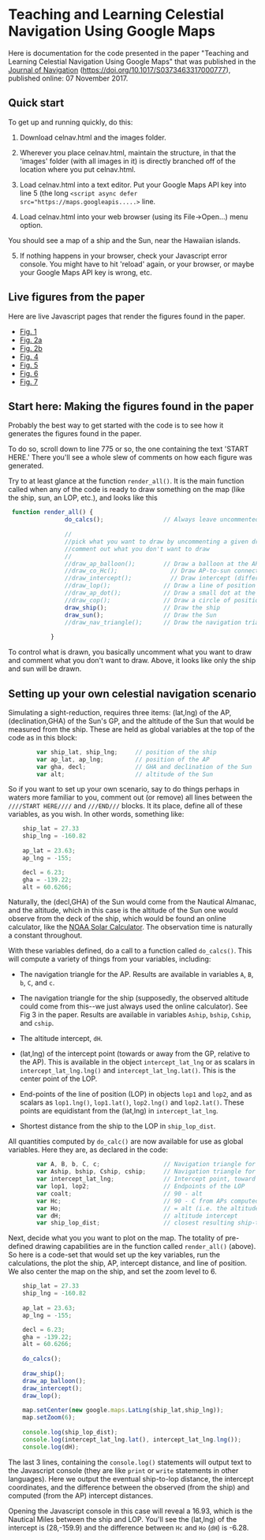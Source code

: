 # Teaching and Learning Celestial Navigation Using Google Maps


Here is documentation for the code presented in the paper "Teaching and
Learning Celestial Navigation Using Google Maps" that was published in
the [Journal of Navigation](https://www.cambridge.org/core/journals/journal-of-navigation) (https://doi.org/10.1017/S0373463317000777), published
online: 07 November 2017.

## Quick start

To get up and running quickly, do this:

1. Download celnav.html and the images folder.

2. Wherever you place celnav.html, maintain the structure, in that the 'images' folder (with all images in it) is directly branched off of the location
where you put celnav.html.

3. Load celnav.html into a text editor.  Put your Google Maps API key into line 5 (the
long `<script async defer src="https://maps.googleapis.....>` line.

4. Load celnav.html into your web browser (using its File->Open...) menu option.

You should see a map of a ship and the Sun, near the Hawaiian islands.

5. If nothing happens in your browser, check your Javascript error console. You might have to hit 'reload' again, or your browser, or
maybe your Google Maps API key is wrong, etc.


## Live figures from the paper

Here are live Javascript pages that render the figures found in the paper.

<ul>

<li> <a href=https://tbensky.github.io/celnav/celnav_fig01.html>Fig. 1</a>
<li> <a href=https://tbensky.github.io/celnav/celnav_fig02a.html>Fig. 2a</a>
<li> <a href=https://tbensky.github.io/celnav/celnav_fig02b.html>Fig. 2b</a>
<li> <a href=https://tbensky.github.io/celnav/celnav_fig04.html>Fig. 4</a>
<li> <a href=https://tbensky.github.io/celnav/celnav_fig05.html>Fig. 5</a>
<li> <a href=https://tbensky.github.io/celnav/celnav_fig06.html>Fig. 6</a>
<li> <a href=https://tbensky.github.io/celnav/celnav_fig07.html>Fig. 7</a>
</ul>


## Start here: Making the figures found in the paper 

Probably the best way to get started with the code is to see how it generates the figures found in the paper.

To do so, scroll down to line 775 or so, the one containing the text 'START HERE.' There you'll see a whole slew
of comments on how each figure was generated. 

Try to at least glance at the function ``render_all()``.  It is the main function called
when any of the code is ready to draw something on the map (like the ship, sun, an LOP, etc.),
and looks like this
```javascript
 function render_all() {
                do_calcs();                 // Always leave uncommented
                
                //
                //pick what you want to draw by uncommenting a given draw_... line
                //comment out what you don't want to draw
                //
                //draw_ap_balloon();        // Draw a balloon at the AP
                //draw_co_Hc();               // Draw AP-to-sun connectors 
                //draw_intercept();           // Draw intercept (difference between Hc and Ho (computed vs. observed altitudes) )
                //draw_lop();               // Draw a line of position
                //draw_ap_dot();            // Draw a small dot at the AP
                //draw_cop();               // Draw a circle of position
                draw_ship();                // Draw the ship
                draw_sun();                 // Draw the Sun
                //draw_nav_triangle();      // Draw the navigation triangle (connecting the north pole, AP, and GP)
                
            }
```

To control what is drawn, you basically uncomment what you want to draw and comment what you don't want to draw. Above,
it looks like only the ship and sun will be drawn.



## Setting up your own celestial navigation scenario

Simulating a sight-reduction, requires three items: (lat,lng) of the AP, (declination,GHA) of the Sun's GP, and the altitude of the Sun that would be
measured from the ship.  These are held as global variables at the top of the code as in this block:

```javascript
        var ship_lat, ship_lng;     // position of the ship
        var ap_lat, ap_lng;         // position of the AP
        var gha, decl;              // GHA and declination of the Sun
        var alt;                    // altitude of the Sun
```


So if you want to set up your own scenario, say to do things perhaps in waters more familiar to you, comment out (or remove) all lines between the ```////START HERE////``` and ```///END///``` blocks.  It its place, 
define all of these variables, as you wish. In other words, something like:

```javascript
    ship_lat = 27.33
    ship_lng = -160.82
                 
    ap_lat = 23.63;
    ap_lng = -155;

    decl = 6.23;
    gha = -139.22;
    alt = 60.6266;
```

Naturally, the (decl,GHA) of the Sun would come from the Nautical Almanac, and the altitude, which in this case is the altitude of the Sun one would observe from the
deck of the ship, which would be found an online calculator, like the [NOAA Solar Calculator](http://www.esrl.noaa.gov/gmd/grad/solcalc/). The observation
time is naturally a constant throughout.

With these variables defined, do a call to a function called ```do_calcs()```. This will compute a variety of things from your variables, including:

* The navigation triangle for the AP.  Results are available in variables ```A```, ```B```, ```b```, ```C```, and ```c```.

* The navigation triangle for the ship (supposedly, the observed altitude could come from this--we just always used the online calculator). See Fig 3 in the
paper. Results are available in variables ```Aship```, ```bship```, ```Cship```, and ```cship```.

* The altitude intercept, ```dH```.

* (lat,lng) of the intercept point (towards or away from the GP, relative to the AP). This is available in the object ```intercept_lat_lng``` or as scalars
in ```intercept_lat_lng.lng()``` and ```intercept_lat_lng.lat()```. This is the center point of the LOP.

* End-points of the line of position (LOP) in objects ```lop1``` and ```lop2```, and as scalars as ```lop1.lng()```, ```lop1.lat()```, ```lop2.lng()``` and ```lop2.lat()```.
These points are equidistant from the (lat,lng) in ```intercept_lat_lng```.

* Shortest distance from the ship to the LOP in ```ship_lop_dist```.

All quantities computed by ```do_calc()``` are now available for use as global variables. Here they are, as declared in the code:

```javascript
        var A, B, b, C, c;                  // Navigation triangle for the AP
        var Aship, bship, Cship, cship;     // Navigation triangle for the ship
        var intercept_lat_lng;              // Intercept point, toward or away from the GP along the AP-GP connector
        var lop1, lop2;                     // Endpoints of the LOP
        var coalt;                          // 90 - alt
        var Hc;                             // 90 - C from APs computed navigation triangle (i.e. the altitude computed from the AP)
        var Ho;                             // = alt (i.e. the altitude observed from the ship).
        var dH;                             // altitude intercept
        var ship_lop_dist;                  // closest resulting ship-to-LOP distance.
```

Next, decide what you you want to plot on the map.  The totality of pre-defined drawing capabilities are in the function called ```render_all()``` (above). So
here is a code-set that would set up the key variables, run the calculations, the plot the ship, AP, intercept distance, and line of position.  We also
center the map on the ship, and set the zoom level to 6.  


```javascript
    ship_lat = 27.33
    ship_lng = -160.82
                 
    ap_lat = 23.63;
    ap_lng = -155;

    decl = 6.23;
    gha = -139.22;
    alt = 60.6266;
    
    do_calcs();
    
    draw_ship();
    draw_ap_balloon();
    draw_intercept(); 
    draw_lop();
    
    map.setCenter(new google.maps.LatLng(ship_lat,ship_lng));
    map.setZoom(6);
    
    console.log(ship_lop_dist);
    console.log(intercept_lat_lng.lat(), intercept_lat_lng.lng());
    console.log(dH);
```

The last 3 lines, containing the ```console.log()``` statements will
output text to the Javascript console (they are like ```print``` or
```write``` statements in other languages).  Here we output the eventual
ship-to-lop distance, the intercept coordinates, and the difference between
the observed (from the ship) and computed (from the AP) intercept distances.  

Opening the Javascript console in this case will reveal a 16.93, which is the Nautical Miles
between the ship and LOP. You'll see the (lat,lng) of the intercept is
(28,-159.9) and the difference between ```Hc``` and ```Ho``` (```dH```) is -6.28.


  



